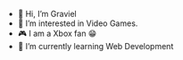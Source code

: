 - 👋 Hi, I’m Graviel
- 👀 I’m interested in Video Games. 
- :video_game: I am a Xbox fan :grin:
- 🌱 I’m currently learning Web Development 

<!---
gravielr/gravielr is a ✨ special ✨ repository because its `README.md` (this file) appears on your GitHub profile.
You can click the Preview link to take a look at your changes.
--->
